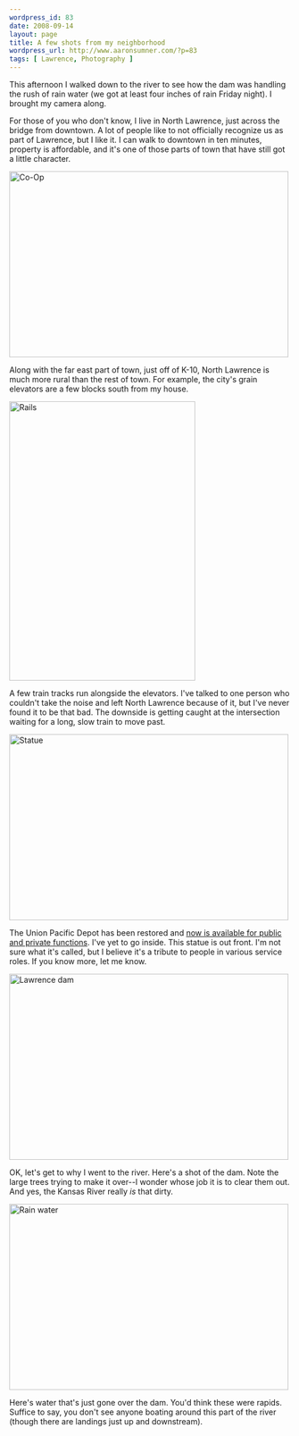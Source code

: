 ```yaml
--- 
wordpress_id: 83
date: 2008-09-14
layout: page
title: A few shots from my neighborhood
wordpress_url: http://www.aaronsumner.com/?p=83
tags: [ Lawrence, Photography ]
---
```

This afternoon I walked down to the river to see how the dam was handling the rush of rain water (we got at least four inches of rain Friday night). I brought my camera along.

For those of you who don't know, I live in North Lawrence, just across the bridge from downtown. A lot of people like to not officially recognize us as part of Lawrence, but I like it. I can walk to downtown in ten minutes, property is affordable, and it's one of those parts of town that have still got a little character.

<p>
<a href="http://www.flickr.com/photos/rockchalk/2856987940/" title="Co-Op by ruralocity, on Flickr"><img src="http://farm4.static.flickr.com/3153/2856987940_c3fc49ffef.jpg" width="500" height="333" alt="Co-Op" /></a>
</p>

Along with the far east part of town, just off of K-10, North Lawrence is much more rural than the rest of town. For example, the city's grain elevators are a few blocks south from my house.

<p>
<a href="http://www.flickr.com/photos/rockchalk/2856157049/" title="Rails by ruralocity, on Flickr"><img src="http://farm4.static.flickr.com/3211/2856157049_eeee863e08.jpg" width="333" height="500" alt="Rails" /></a>
</p>

A few train tracks run alongside the elevators. I've talked to one person who couldn't take the noise and left North Lawrence because of it, but I've never found it to be that bad. The downside is getting caught at the intersection waiting for a long, slow train to move past.

<p>
<a href="http://www.flickr.com/photos/rockchalk/2856988548/" title="Statue by ruralocity, on Flickr"><img src="http://farm4.static.flickr.com/3212/2856988548_92ea41e210.jpg" width="500" height="333" alt="Statue" /></a>
</p>

The Union Pacific Depot has been restored and <a href="http://www.lprd.org/recreationfacilities/depot.shtml">now is available for public and private functions</a>. I've yet to go inside. This statue is out front. I'm not sure what it's called, but I believe it's a tribute to people in various service roles. If you know more, let me know.

<p>
<a href="http://www.flickr.com/photos/rockchalk/2856156691/" title="Lawrence dam by ruralocity, on Flickr"><img src="http://farm4.static.flickr.com/3241/2856156691_d746f845dd.jpg" width="500" height="333" alt="Lawrence dam" /></a>
</p>

OK, let's get to why I went to the river. Here's a shot of the dam. Note the large trees trying to make it over--I wonder whose job it is to clear them out. And yes, the Kansas River really <em>is</em> that dirty.

<p>
<a href="http://www.flickr.com/photos/rockchalk/2856988440/" title="Rain water by ruralocity, on Flickr"><img src="http://farm4.static.flickr.com/3166/2856988440_555146eabf.jpg" width="500" height="333" alt="Rain water" /></a>
</p>

Here's water that's just gone over the dam. You'd think these were rapids. Suffice to say, you don't see anyone boating around this part of the river (though there are landings just up and downstream).
